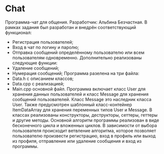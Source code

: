 # Chat
Программа-чат для общения. Разработчик: Альбина Безчастная. В рамках задания был разработан и внедрён соответствующий функционал:

- Регистрация пользователей;
- Вход в чат по логину и паролю;
- Отправка сообщений определённому пользователю или всем пользователям одновременно.
Дополнительно реализованы следующие функции:
- Удаление сообщений;
- Нумерация сообщений;
 Программа разелена на три файла:
- Data.h с описанием классов;
- Data.cpp с реализацией;
- Main.cpp основной файл.
Программа включает класс User для хранения данных пользователей и класс Message для хранения сообщений пользователей. Класс Message это наследник класса User. Также предусмотрен шаблонный класс-контейнер ItemDataArray для хранения переменных типов User и Message. В классах реализованы конструкторы, деструкторы, сеттеры, геттеры и другие методы. Основной алгоритм программы реализован в виде бесконечного цикла и вложенных циклов. В зависимости от выбора пользователя происходит ветвление алгоритма, которое позволяет пользователю произвести регистрацию, вход в профиль или выход из профиля, отправление или удаление сообщения и вход из программы.
